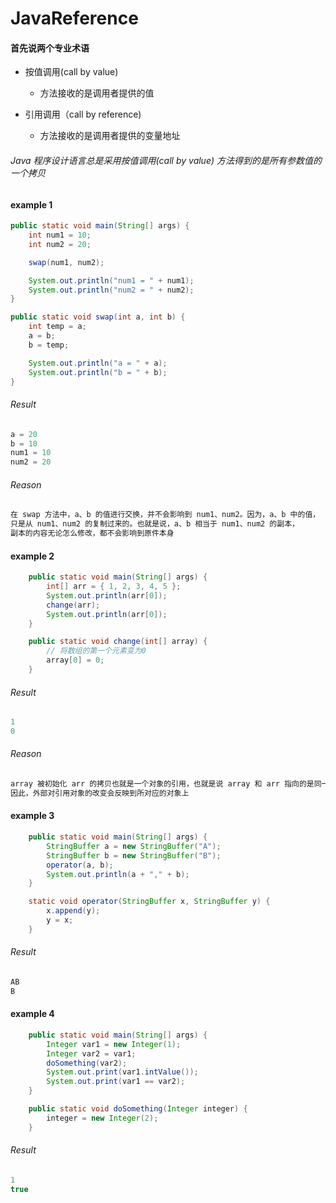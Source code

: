 # JavaReference

#### 首先说两个专业术语

* 按值调用(call by value)
  * 方法接收的是调用者提供的值

* 引用调用（call by reference)
  * 方法接收的是调用者提供的变量地址

###### Java 程序设计语言总是采用按值调用(call by value) 方法得到的是所有参数值的一个拷贝


#### example 1

~~~java
public static void main(String[] args) {
    int num1 = 10;
    int num2 = 20;

    swap(num1, num2);

    System.out.println("num1 = " + num1);
    System.out.println("num2 = " + num2);
}

public static void swap(int a, int b) {
    int temp = a;
    a = b;
    b = temp;

    System.out.println("a = " + a);
    System.out.println("b = " + b);
}
~~~

###### Result
~~~java
a = 20
b = 10
num1 = 10
num2 = 20
~~~

###### Reason
~~~java
在 swap 方法中，a、b 的值进行交换，并不会影响到 num1、num2。因为，a、b 中的值，
只是从 num1、num2 的复制过来的。也就是说，a、b 相当于 num1、num2 的副本，
副本的内容无论怎么修改，都不会影响到原件本身
~~~

#### example 2

~~~java
    public static void main(String[] args) {
        int[] arr = { 1, 2, 3, 4, 5 };
        System.out.println(arr[0]);
        change(arr);
        System.out.println(arr[0]);
    }

    public static void change(int[] array) {
        // 将数组的第一个元素变为0
        array[0] = 0;
    }
~~~

###### Result
~~~java
1
0
~~~

###### Reason
~~~java
array 被初始化 arr 的拷贝也就是一个对象的引用，也就是说 array 和 arr 指向的是同一个数组对象。 
因此，外部对引用对象的改变会反映到所对应的对象上
~~~

#### example 3
~~~java
    public static void main(String[] args) {
        StringBuffer a = new StringBuffer("A");
        StringBuffer b = new StringBuffer("B");
        operator(a, b);
        System.out.println(a + "," + b);
    }

    static void operator(StringBuffer x, StringBuffer y) {
        x.append(y);
        y = x;
    }
~~~

###### Result
~~~java
AB
B
~~~

#### example 4

~~~java
    public static void main(String[] args) {
        Integer var1 = new Integer(1);
        Integer var2 = var1;
        doSomething(var2);
        System.out.print(var1.intValue());
        System.out.print(var1 == var2);
    }

    public static void doSomething(Integer integer) {
        integer = new Integer(2);
    }
~~~

###### Result
~~~java
1
true
~~~
    
